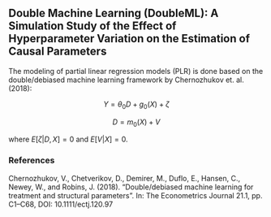 ## Double Machine Learning (DoubleML): A Simulation Study of the Effect of Hyperparameter Variation on the Estimation of Causal Parameters

The modeling of partial linear regression models (PLR) is done based on the double/debiased machine learning framework by Chernozhukov et. al. (2018):

$$Y = {\theta_{0}D + g_{0}(X) + \zeta}$$

$$D = {m_{0}(X) + V}$$

where $E[\zeta|D,X]=0$ and $E[V|X]=0$.

### References

Chernozhukov, V.,  Chetverikov, D., Demirer, M., Duflo, E., Hansen, C., Newey, W., and Robins, J. (2018). “Double/debiased machine learning for treatment and structural parameters”. In: The Econometrics Journal 21.1, pp. C1–C68, DOI: 10.1111/ectj.120.97
